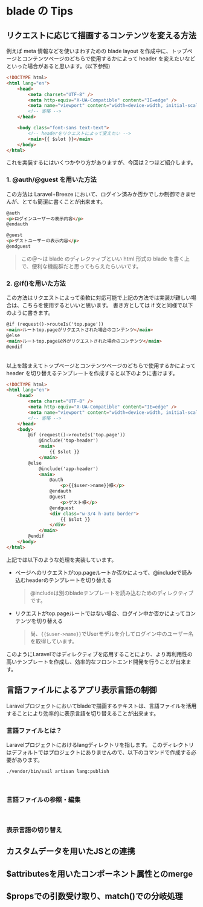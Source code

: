 # blade の Tips

## リクエストに応じて描画するコンテンツを変える方法

例えば meta 情報などを使いまわすための blade layout を作成中に、トップページとコンテンツページのどちらで使用するかによって header を変えたいなどといった場合があると思います。(以下参照)

```html
<!DOCTYPE html>
<html lang="en">
    <head>
        <meta charset="UTF-8" />
        <meta http-equiv="X-UA-Compatible" content="IE=edge" />
        <meta name="viewport" content="width=device-width, initial-scale=1.0" />
        <!-- 省略 -->
    </head>

    <body class="font-sans text-text">
        <!-- headerをリクエストによって変えたい -->
        <main>{{ $slot }}</main>
    </body>
</html>
```

これを実装するにはいくつかやり方がありますが、今回は２つほど紹介します。
<br>

### 1. @auth/@guest を用いた方法

この方法は Laravel+Breeze において、ログイン済みか否かでしか制御できませんが、とても簡潔に書くことが出来ます。

```html
@auth
<p>ログインユーザーの表示内容</p>
@endauth

@guest
<p>ゲストユーザーの表示内容</p>
@endguest
```

> この＠～は blade のディレクティブといい html 形式の blade を書く上で、便利な機能群だと思ってもらえたらいいです。

### 2. @if()を用いた方法

この方法はリクエストによって柔軟に対応可能で上記の方法では実装が難しい場合は、こちらを使用するといいと思います。
書き方としては if 文と同様で以下のように書きます。

```html
@if (request()->routeIs('top.page'))
<main>ルートtop.pageがリクエストされた場合のコンテンツ</main>
@else
<main>ルートtop.page以外がリクエストされた場合のコンテンツ</main>
@endif
```

<br>
以上を踏まえてトップページとコンテンツページのどちらで使用するかによって header を切り替えるテンプレートを作成すると以下のように書けます。

```html
<!DOCTYPE html>
<html lang="en">
    <head>
        <meta charset="UTF-8" />
        <meta http-equiv="X-UA-Compatible" content="IE=edge" />
        <meta name="viewport" content="width=device-width, initial-scale=1.0" />
        <!-- 省略 -->
    </head>
    <body>
        @if (request()->routeIs('top.page'))
            @include('top-header')
            <main>
                {{ $slot }}
            </main>
        @else
            @include('app-header')
            <main>
                @auth
                    <p>{{$user->name}}様</p>
                @endauth
                @guest
                    <p>ゲスト様</p>
                @endguest
                <div class="w-3/4 h-auto border">
                    {{ $slot }}
                </div>
            </main>
        @endif
    </body>
</html>
```
上記では以下のような処理を実装しています。
- ページへのリクエストがtop.pageルートか否かによって、@includeで読み込むheaderのテンプレートを切り替える
    > @includeは別のbladeテンプレートを読み込むためのディレクティブです。

- リクエストがtop.pageルートではない場合、ログイン中か否かによってコンテンツを切り替える
    > 尚、`{{$user->name}}`でUserモデルを介してログイン中のユーザー名を取得しています。

このようにLaravelではディレクティブを応用することにより、より再利用性の高いテンプレートを作成し、効率的なフロントエンド開発を行うことが出来ます。

## 言語ファイルによるアプリ表示言語の制御
Laravelプロジェクトにおいてbladeで描画するテキストは、言語ファイルを活用することにより効率的に表示言語を切り替えることが出来ます。

### 言語ファイルとは？
Laravelプロジェクトにおけるlangディレクトリを指します。
このディレクトリはデフォルトではプロジェクトにありませんので、以下のコマンドで作成する必要があります。
```bash
./vendor/bin/sail artisan lang:publish
```
<br>

### 言語ファイルの参照・編集
<br>

### 表示言語の切り替え

## カスタムデータを用いたJSとの連携


## $attributesを用いたコンポーネント属性とのmerge


## $propsでの引数受け取り、match()での分岐処理